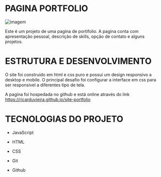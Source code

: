 # PAGINA PORTFOLIO

![imagem](https://github.com/ricarduvieira/site-portfolio/assets/102393137/25292cb2-f14b-4466-bccc-c2f57d0acfe2)

Este é um projeto de uma pagina de portifolio. A pagina conta com apresentação pessoal, descrição de skills, opção de contato e alguns projetos.

# ESTRUTURA E DESENVOLVIMENTO

O site foi construido em html e css puro e possui um design responsivo a desktop e mobile. O principal desafio foi configurar a interface em css para ser responsivel a diferentes tipo de tela.

A pagina foi hospedada no github e está online através do link https://ricarduvieira.github.io/site-portfolio

# TECNOLOGIAS DO PROJETO

- JavaScript

- HTML

- CSS

- Git

- Github

